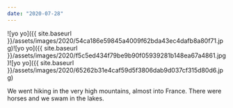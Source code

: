 ```yaml
---
date: "2020-07-28"
---
```


![yo yo]({{ site.baseurl }}/assets/images/2020/54ca186e59845a4009f62bda43ec4dafb8a80f71.jpg)![yo yo]({{ site.baseurl }}/assets/images/2020/f5c5ed434f79be9b90f05939281b148ea67a4861.jpg)![yo yo]({{ site.baseurl }}/assets/images/2020/65262b31e4caf59d5f3806dab9d037cf315d80d6.jpg)

We went hiking in the very high mountains, almost into France. There were horses and we swam in the lakes.
